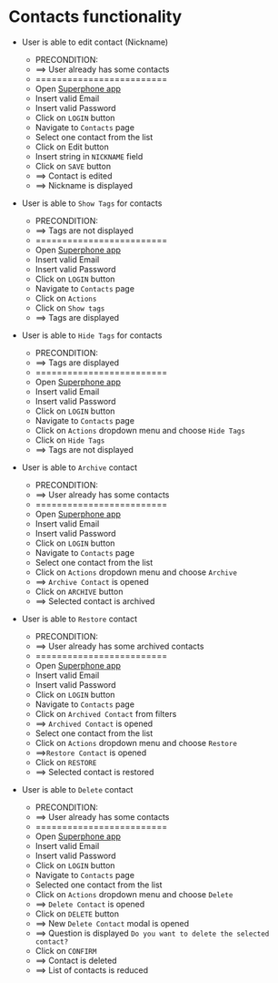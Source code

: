 # Contacts functionality

* User is able to edit contact (Nickname)
  * PRECONDITION:
  * ==> User already has some contacts
  * =========================
  * Open [Superphone app](https://app.superphone-stage.com)
  * Insert valid Email 
  * Insert valid Password
  * Click on `LOGIN` button 
  * Navigate to `Contacts` page
  * Select one contact from the list
  * Click on Edit button
  * Insert string in `NICKNAME` field
  * Click on `SAVE` button
  * ==> Contact is edited
  * ==> Nickname is displayed

* User is able to `Show Tags` for contacts
  * PRECONDITION:
  * ==> Tags are not displayed
  * =========================
  * Open [Superphone app](https://app.superphone-stage.com)
  * Insert valid Email
  * Insert valid Password
  * Click on `LOGIN` button
  * Navigate to `Contacts` page
  * Click on `Actions`
  * Click on `Show tags`
  * ==> Tags are displayed

* User is able to `Hide Tags` for contacts
  * PRECONDITION:
  * ==> Tags are displayed
  * =========================
  * Open [Superphone app](https://app.superphone-stage.com)
  * Insert valid Email
  * Insert valid Password
  * Click on `LOGIN` button
  * Navigate to `Contacts` page
  * Click on `Actions` dropdown menu and choose `Hide Tags`
  * Click on `Hide Tags`
  * ==> Tags are not displayed

* User is able to `Archive` contact
  * PRECONDITION:
  * ==> User already has some contacts
  * =========================
  * Open [Superphone app](https://app.superphone-stage.com)
  * Insert valid Email
  * Insert valid Password
  * Click on `LOGIN` button
  * Navigate to `Contacts` page
  * Select one contact from the list
  * Click on `Actions` dropdown menu and choose `Archive`
  * ==> `Archive Contact` is opened
  * Click on `ARCHIVE` button
  * ==> Selected contact is archived

* User is able to `Restore` contact
  * PRECONDITION:
  * ==> User already has some archived contacts
  * =========================
  * Open [Superphone app](https://app.superphone-stage.com)
  * Insert valid Email
  * Insert valid Password
  * Click on `LOGIN` button
  * Navigate to `Contacts` page
  * Click on `Archived Contact` from filters
  * ==> `Archived Contact` is opened
  * Select one contact from the list
  * Click on `Actions` dropdown menu and choose `Restore`
  * ==>`Restore Contact` is opened
  * Click on `RESTORE`
  * ==> Selected contact is restored

* User is able to `Delete` contact
  * PRECONDITION:
  * ==> User already has some contacts
  * =========================
  * Open [Superphone app](https://app.superphone-stage.com)
  * Insert valid Email
  * Insert valid Password
  * Click on `LOGIN` button
  * Navigate to `Contacts` page
  * Selected one contact from the list
  * Click on `Actions` dropdown menu and choose `Delete`
  * ==> `Delete Contact` is opened
  * Click on `DELETE` button
  * ==> New `Delete Contact` modal is opened
  * ==> Question is displayed `Do you want to delete the selected contact?`
  * Click on `CONFIRM`
  * ==> Contact is deleted
  * ==> List of contacts is reduced